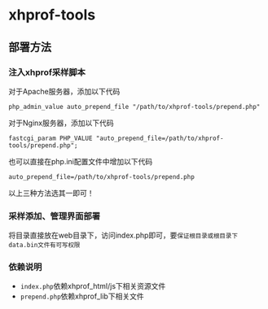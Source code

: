 # xhprof-tools

## 部署方法

### 注入xhprof采样脚本

对于Apache服务器，添加以下代码

```
php_admin_value auto_prepend_file "/path/to/xhprof-tools/prepend.php"
```

对于Nginx服务器，添加以下代码

```
fastcgi_param PHP_VALUE "auto_prepend_file=/path/to/xhprof-tools/prepend.php";
```

也可以直接在php.ini配置文件中增加以下代码

```
auto_prepend_file=/path/to/xhprof-tools/prepend.php
```

以上三种方法选其一即可！

### 采样添加、管理界面部署

将目录直接放在web目录下，访问index.php即可，要`保证根目录或根目录下data.bin文件有可写权限`

### 依赖说明

- `index.php`依赖xhprof_html/js下相关资源文件
- `prepend.php`依赖xhprof_lib下相关文件
